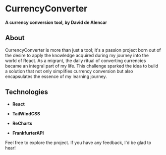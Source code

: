 # CurrencyConverter

**A currency conversion tool, by David de Alencar**

## About

CurrencyConverter is more than just a tool; it's a passion project born out of the desire to apply the knowledge acquired during my journey into the world of React. As a migrant, the daily ritual of converting currencies became an integral part of my life. This challenge sparked the idea to build a solution that not only simplifies currency conversion but also encapsulates the essence of my learning journey.

## Technologies

- **React**

- **TailWindCSS**

- **ReCharts**

- **FrankfurterAPI**

Feel free to explore the project. If you have any feedback, I'd be glad to hear!
